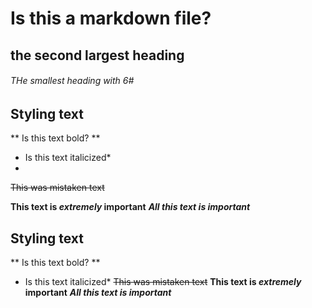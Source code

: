 # Is this a markdown file?
## the second largest heading
###### THe smallest heading with 6#

## Styling text
** Is this text bold? **

* Is this text italicized*
* 
~~This was mistaken text~~

**This text is _extremely_ important**
	***All this text is important***

## Styling text
** Is this text bold? **
* Is this text italicized*
~~This was mistaken text~~
**This text is _extremely_ important**
	***All this text is important***
